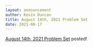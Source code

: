 ```yaml
---
layout: announcement
author: Kevin Duncan
title: August 14th, 2021 Problem Set
date: 2021-08-17
---
```


[August 14th, 2021 Problem Set](Weekly_Problem_Set_Aug_14_2021.pdf) posted!
